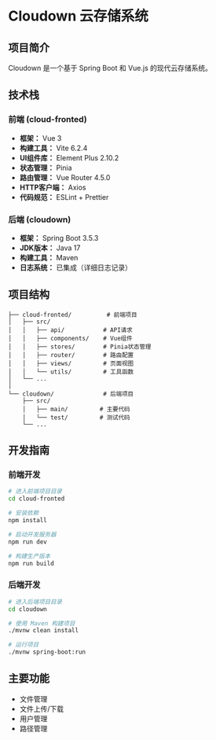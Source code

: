 # Cloudown 云存储系统

## 项目简介
Cloudown 是一个基于 Spring Boot 和 Vue.js 的现代云存储系统。

## 技术栈

### 前端 (cloud-fronted)
- **框架：** Vue 3
- **构建工具：** Vite 6.2.4
- **UI组件库：** Element Plus 2.10.2
- **状态管理：** Pinia
- **路由管理：** Vue Router 4.5.0
- **HTTP客户端：** Axios
- **代码规范：** ESLint + Prettier

### 后端 (cloudown)
- **框架：** Spring Boot 3.5.3
- **JDK版本：** Java 17
- **构建工具：** Maven
- **日志系统：** 已集成（详细日志记录）

## 项目结构

```
├── cloud-fronted/          # 前端项目
│   ├── src/
│   │   ├── api/           # API请求
│   │   ├── components/    # Vue组件
│   │   ├── stores/        # Pinia状态管理
│   │   ├── router/        # 路由配置
│   │   ├── views/         # 页面视图
│   │   └── utils/         # 工具函数
│   └── ...
│
└── cloudown/              # 后端项目
    ├── src/
    │   ├── main/         # 主要代码
    │   └── test/         # 测试代码
    └── ...
```

## 开发指南

### 前端开发
```bash
# 进入前端项目目录
cd cloud-fronted

# 安装依赖
npm install

# 启动开发服务器
npm run dev

# 构建生产版本
npm run build
```

### 后端开发
```bash
# 进入后端项目目录
cd cloudown

# 使用 Maven 构建项目
./mvnw clean install

# 运行项目
./mvnw spring-boot:run
```

## 主要功能
- 文件管理
- 文件上传/下载
- 用户管理
- 路径管理
